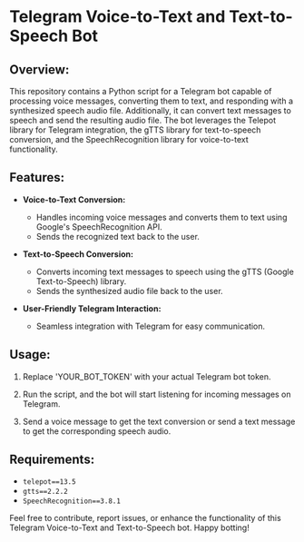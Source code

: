 
# Telegram Voice-to-Text and Text-to-Speech Bot

## Overview:

This repository contains a Python script for a Telegram bot capable of processing voice messages, converting them to text, and responding with a synthesized speech audio file. Additionally, it can convert text messages to speech and send the resulting audio file. The bot leverages the Telepot library for Telegram integration, the gTTS library for text-to-speech conversion, and the SpeechRecognition library for voice-to-text functionality.

## Features:

- **Voice-to-Text Conversion:**
  - Handles incoming voice messages and converts them to text using Google's SpeechRecognition API.
  - Sends the recognized text back to the user.

- **Text-to-Speech Conversion:**
  - Converts incoming text messages to speech using the gTTS (Google Text-to-Speech) library.
  - Sends the synthesized audio file back to the user.

- **User-Friendly Telegram Interaction:**
  - Seamless integration with Telegram for easy communication.

## Usage:

1. Replace 'YOUR_BOT_TOKEN' with your actual Telegram bot token.

2. Run the script, and the bot will start listening for incoming messages on Telegram.

3. Send a voice message to get the text conversion or send a text message to get the corresponding speech audio.

## Requirements:

- `telepot==13.5`
- `gtts==2.2.2`
- `SpeechRecognition==3.8.1`

Feel free to contribute, report issues, or enhance the functionality of this Telegram Voice-to-Text and Text-to-Speech bot. Happy botting!

